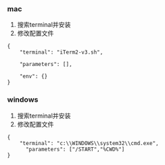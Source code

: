 ### mac
1. 搜索terminal并安装
2. 修改配置文件 
```
{
	"terminal": "iTerm2-v3.sh",

	"parameters": [],

	"env": {}
}
```
### windows
1. 搜索terminal并安装
2. 修改配置文件 
```
{
	"terminal": "c:\\WINDOWS\\system32\\cmd.exe",
      "parameters": ["/START","%CWD%"]
}
```